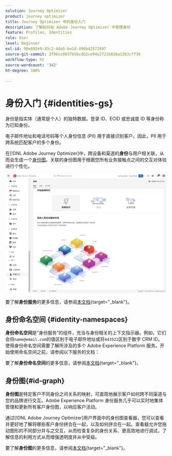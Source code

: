 ```yaml
---
solution: Journey Optimizer
product: journey optimizer
title: Journey Optimizer 中的身份入门
description: 了解如何在 Adobe Journey Optimizer 中管理身份
feature: Profiles, Identities
role: User
level: Beginner
exl-id: 90e892e9-33c2-4da5-be1d-496b42572897
source-git-commit: 3f96cc0037b5bcdb2ce94e2721b02ba13b3cff36
workflow-type: ht
source-wordcount: '342'
ht-degree: 100%

---
```


# 身份入门 {#identities-gs}

身份是指实体（通常是个人）的独特数据。登录 ID、ECID 或忠诚度 ID 等身份称为已知身份。

电子邮件地址和电话号码等个人身份信息 (PII) 用于直接识别客户。因此，PII 用于跨系统匹配客户的多个身份。

在[!DNL Adobe Journey Optimizer]中，跨设备和渠道的&#x200B;**身份**&#x200B;与用户相关联，从而会生成一个[身份图](#id-graph)。关联的身份图用于根据您所有业务接触点之间的交互对体验进行个性化。

![](assets/identities-home.png)

要了解&#x200B;**身份服务**&#x200B;的更多信息，请参阅[本文档](https://experienceleague.adobe.com/docs/experience-platform/identity/home.html?lang=zh-Hans){target="_blank"}。

## 身份命名空间 {#identity-namespaces}

**身份命名空间**&#x200B;是“身份服务”的组件，充当与身份相关的上下文指示器。例如，它们会将`name@email.com`的值区别于电子邮件地址或将`443522`区别于数字 CRM ID。使用身份命名空间需要了解所涉及的多个 Adobe Experience Platform 服务。开始使用命名空间之前，请参阅以下服务的文档：

要了解&#x200B;**身份命名空间**&#x200B;的更多信息，请参阅[本文档](https://experienceleague.adobe.com/docs/experience-platform/identity/namespaces.html?lang=zh-Hans){target="_blank"}。

## 身份图{#id-graph}

**身份图**&#x200B;是特定客户不同身份之间关系的映射，可直观地展示客户如何跨不同渠道与您的品牌进行交互。Adobe Experience Platform 身份服务几乎可以实时地集体管理和更新所有客户身份图，以响应客户活动。

通过[!DNL Adobe Journey Optimizer]用户界面中的身份图查看器，您可以查看并更好地了解将哪些客户身份拼合在一起，以及如何拼合在一起。查看器允许您拖动图形的不同部分并与之交互，从而检查复杂的身份关系、更高效地进行调试，了解信息的利用方式从而增强透明度并从中受益。

要了解&#x200B;**身份图**&#x200B;的更多信息，请参阅[本文档](https://experienceleague.adobe.com/docs/experience-platform/identity/ui/identity-graph-viewer.html?lang=zh-Hans){target="_blank"}。
